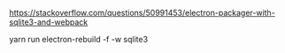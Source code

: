 https://stackoverflow.com/questions/50991453/electron-packager-with-sqlite3-and-webpack

yarn run electron-rebuild -f -w sqlite3